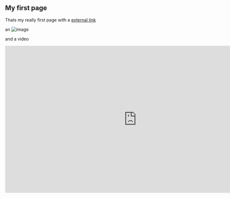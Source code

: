## My first page

Thats my really first page with a [external link](http://pokemonshowdown.com/)

an 
![image](https://s-media-cache-ak0.pinimg.com/564x/05/95/74/059574341622b08e32e99662b48096c5.jpg)

and a video
<iframe width="854" height="480" src="https://www.youtube.com/embed/r4L3HSm2-AM" frameborder="0" allowfullscreen></iframe>
